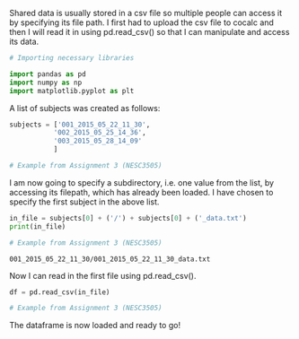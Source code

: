Shared data is usually stored in a csv file so multiple people can access it by specifying its file path. I first had to upload the csv file to cocalc and then I will read it in using pd.read_csv() so that I can manipulate and access its data.


```python
# Importing necessary libraries

import pandas as pd
import numpy as np
import matplotlib.pyplot as plt
```

A list of subjects was created as follows:


```python
subjects = ['001_2015_05_22_11_30',
           '002_2015_05_25_14_36',
           '003_2015_05_28_14_09'
           ]

# Example from Assignment 3 (NESC3505)
```

I am now going to specify a subdirectory, i.e. one value from the list, by accessing its filepath, which has already been loaded. I have chosen to specify the first subject in the above list.


```python
in_file = subjects[0] + ('/') + subjects[0] + ('_data.txt')
print(in_file)

# Example from Assignment 3 (NESC3505)
```

    001_2015_05_22_11_30/001_2015_05_22_11_30_data.txt


Now I can read in the first file using pd.read_csv().


```python
df = pd.read_csv(in_file)

# Example from Assignment 3 (NESC3505)
```

The dataframe is now loaded and ready to go!


```python

```
